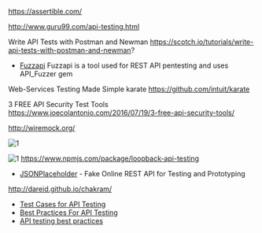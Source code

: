 
https://assertible.com/

http://www.guru99.com/api-testing.html

Write API Tests with Postman and Newman
https://scotch.io/tutorials/write-api-tests-with-postman-and-newman?

* [Fuzzapi](https://github.com/lalithr95/fuzzapi) Fuzzapi is a tool used for REST API pentesting and uses API_Fuzzer gem 

Web-Services Testing Made Simple
karate https://github.com/intuit/karate


3 FREE API Security Test Tools
https://www.joecolantonio.com/2016/07/19/3-free-api-security-tools/

http://wiremock.org/

![1](https://www.soapui.org/soapui/media/images/dojo/Testing_Dojo_Illustrations_02_2new.png)

![1](https://www.soapui.org/soapui/media/images/dojo/Testing_Dojo_Illustrations_02_1new.png)
https://www.npmjs.com/package/loopback-api-testing

* [JSONPlaceholder](https://jsonplaceholder.typicode.com/) - Fake Online REST API for Testing and Prototyping

http://dareid.github.io/chakram/

* [Test Cases for API Testing](http://www.software-testing-solutions.com/test-cases-for-api-testing)
* [Best Practices For API Testing](http://www.mydbsync.com/blogs/best-practices-for-api-testing/)
* [API testing best practices](http://www.ontestautomation.com/api-testing-best-practices/)
